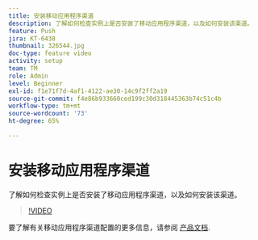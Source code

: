 ```yaml
---
title: 安装移动应用程序渠道
description: 了解如何检查实例上是否安装了移动应用程序渠道，以及如何安装该渠道。
feature: Push
jira: KT-6438
thumbnail: 326544.jpg
doc-type: feature video
activity: setup
team: TM
role: Admin
level: Beginner
exl-id: f1e71f7d-4af1-4122-ae30-14c9f2ff2a19
source-git-commit: f4e86b933660ced199c30d318445363b74c51c4b
workflow-type: tm+mt
source-wordcount: '73'
ht-degree: 65%

---
```


# 安装移动应用程序渠道

了解如何检查实例上是否安装了移动应用程序渠道，以及如何安装该渠道。

>[!VIDEO](https://video.tv.adobe.com/v/326544?quality=12&learn=on)

要了解有关移动应用程序渠道配置的更多信息，请参阅 [产品文档](https://experienceleague.adobe.com/docs/campaign-classic/using/sending-messages/sending-push-notifications/configure-the-mobile-app/get-started-app-config.html?lang=en#installing-package-ios).
